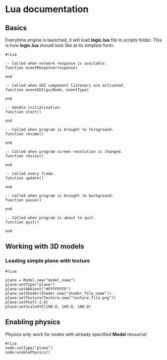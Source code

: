 # Lua documentation #

## Basics ##

Everytime engine is launched, it will load **logic.lua** file in scripts folder.
This is how **logic.lua** should look like at its simplest form:
```
#!Lua

-- Called when network response is available.
function eventResponse(response)

end

-- Called when GUI component listeners are activated.
function eventGUI(guiNode, eventType)

end

-- Handle initialization.
function start()

end

-- Called when program is brought to foreground.
function resume()

end

-- Called when program screen resolution is changed.
function resize()

end

-- Called every frame.
function update()

end

-- Called when program is brought to background.
function pause()

end

-- Called when program is about to quit.
function quit()

end
```

## Working with 3D models ##

### Loading simple plane with texture ###
```
#!Lua

plane = Model.new("model_name")
plane:setType("plane")
plane:setAmbient("#FFFFFFFF")
plane:setShader(Shader.new("shader_file_name"))
plane:setTexture(Texture.new("texture_file.png"))
plane:setPosY(-2.0)
plane:setScaleXYZ(100.0, 100.0, 100.0)
```
## Enabling physics ##
Physics only work for nodes with already specified **Model** resource!
```
#!Lua
node:setType("plane")
node:enablePhysics()
```